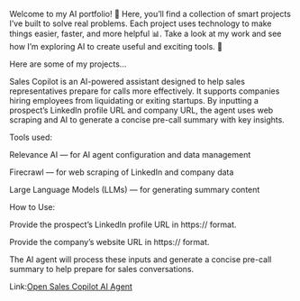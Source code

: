 Welcome to my AI portfolio! 🎉 Here, you’ll find a collection of smart projects I’ve built to solve real problems. Each project uses technology to make things easier, faster, and more helpful 📊. Take a look at my work and see how I’m exploring AI to create useful and exciting tools. 🌟

Here are some of my projects...

Sales Copilot is an AI-powered assistant designed to help sales representatives prepare for calls more effectively. It supports companies hiring employees from liquidating or exiting startups. By inputting a prospect’s LinkedIn profile URL and company URL, the agent uses web scraping and AI to generate a concise pre-call summary with key insights.

Tools used:

Relevance AI — for AI agent configuration and data management

Firecrawl — for web scraping of LinkedIn and company data

Large Language Models (LLMs) — for generating summary content


How to Use:

Provide the prospect’s LinkedIn profile URL in https:// format.

Provide the company’s website URL in https:// format.

The AI agent will process these inputs and generate a concise pre-call summary to help prepare for sales conversations.


Link:[Open Sales Copilot AI Agent](https://app.relevanceai.com/agents/d7b62b/bf55a823b9e0-41fc-a88e-c5f855e66db5/95ea29ac-cb19-4425-8147-d2291e5a2015/embed-chat?hide_tool_steps=false&hide_file_uploads=false&hide_conversation_list=false&bubble_style=agent&primary_color=%23685FFF&bubble_icon=pd%2Fchat&input_placeholder_text=Type+your+message...&hide_logo=false&hide_description=false)

